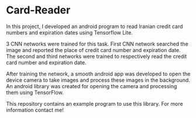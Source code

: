 # Card-Reader

In this project, I developed an android program to read Iranian credit card numbers and expiration dates using Tensorflow Lite.

3 CNN networks were trained for this task. First CNN network searched the image and reported the place of credit card number and expiration date. The second and third networks were trained to respectively read the credit card number and expiration date.

After training the network, a smooth android app was developed to open the device camera to take images and process these images in the background.
An android library was created for opening the camera and processing them using TensorFlow.

This repository contains an example program to use this library. For more information contact me!
